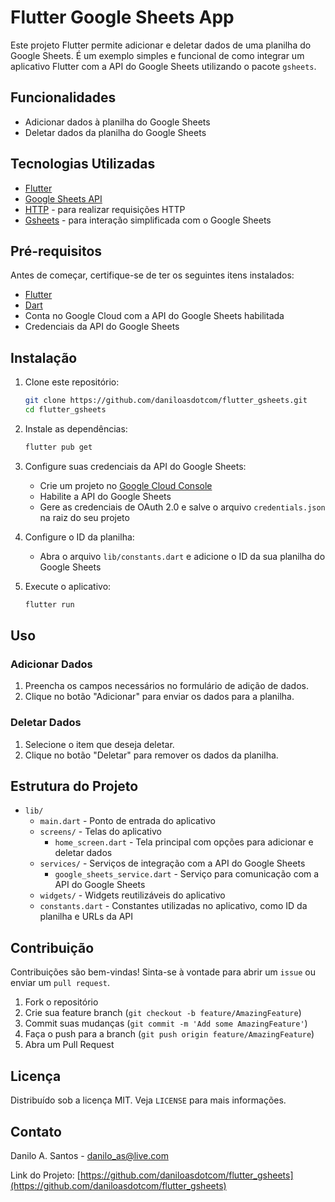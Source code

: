 # Flutter Google Sheets App

Este projeto Flutter permite adicionar e deletar dados de uma planilha do Google Sheets. É um exemplo simples e funcional de como integrar um aplicativo Flutter com a API do Google Sheets utilizando o pacote `gsheets`.

## Funcionalidades

- Adicionar dados à planilha do Google Sheets
- Deletar dados da planilha do Google Sheets

## Tecnologias Utilizadas

- [Flutter](https://flutter.dev/)
- [Google Sheets API](https://developers.google.com/sheets/api)
- [HTTP](https://pub.dev/packages/http) - para realizar requisições HTTP
- [Gsheets](https://pub.dev/packages/gsheets) - para interação simplificada com o Google Sheets

## Pré-requisitos

Antes de começar, certifique-se de ter os seguintes itens instalados:

- [Flutter](https://flutter.dev/docs/get-started/install)
- [Dart](https://dart.dev/get-dart)
- Conta no Google Cloud com a API do Google Sheets habilitada
- Credenciais da API do Google Sheets

## Instalação

1. Clone este repositório:
    ```bash
    git clone https://github.com/daniloasdotcom/flutter_gsheets.git
    cd flutter_gsheets
    ```

2. Instale as dependências:
    ```bash
    flutter pub get
    ```

3. Configure suas credenciais da API do Google Sheets:
    - Crie um projeto no [Google Cloud Console](https://console.cloud.google.com/)
    - Habilite a API do Google Sheets
    - Gere as credenciais de OAuth 2.0 e salve o arquivo `credentials.json` na raiz do seu projeto

4. Configure o ID da planilha:
    - Abra o arquivo `lib/constants.dart` e adicione o ID da sua planilha do Google Sheets

5. Execute o aplicativo:
    ```bash
    flutter run
    ```

## Uso

### Adicionar Dados

1. Preencha os campos necessários no formulário de adição de dados.
2. Clique no botão "Adicionar" para enviar os dados para a planilha.

### Deletar Dados

1. Selecione o item que deseja deletar.
2. Clique no botão "Deletar" para remover os dados da planilha.

## Estrutura do Projeto

- `lib/`
  - `main.dart` - Ponto de entrada do aplicativo
  - `screens/` - Telas do aplicativo
    - `home_screen.dart` - Tela principal com opções para adicionar e deletar dados
  - `services/` - Serviços de integração com a API do Google Sheets
    - `google_sheets_service.dart` - Serviço para comunicação com a API do Google Sheets
  - `widgets/` - Widgets reutilizáveis do aplicativo
  - `constants.dart` - Constantes utilizadas no aplicativo, como ID da planilha e URLs da API

## Contribuição

Contribuições são bem-vindas! Sinta-se à vontade para abrir um `issue` ou enviar um `pull request`.

1. Fork o repositório
2. Crie sua feature branch (`git checkout -b feature/AmazingFeature`)
3. Commit suas mudanças (`git commit -m 'Add some AmazingFeature'`)
4. Faça o push para a branch (`git push origin feature/AmazingFeature`)
5. Abra um Pull Request

## Licença

Distribuído sob a licença MIT. Veja `LICENSE` para mais informações.

## Contato

Danilo A. Santos - [danilo_as@live.com](mailto:danilo_as@live.com)

Link do Projeto: [https://github.com/daniloasdotcom/flutter_gsheets](https://github.com/daniloasdotcom/flutter_gsheets)
